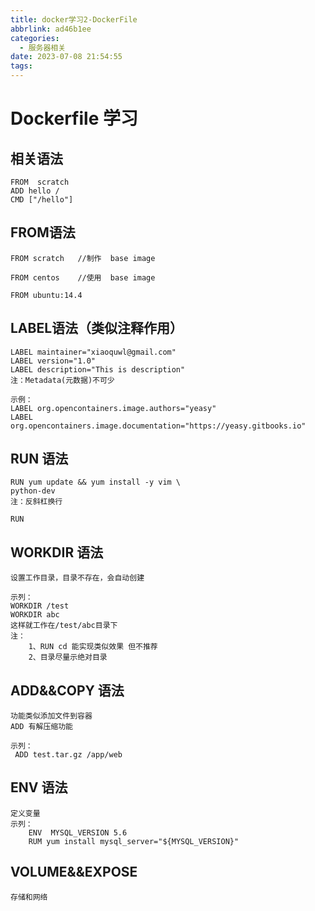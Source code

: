 ```yaml
---
title: docker学习2-DockerFile
abbrlink: ad46b1ee
categories:
  - 服务器相关
date: 2023-07-08 21:54:55
tags:
---
```


# Dockerfile 学习


## 相关语法

	FROM  scratch
	ADD hello /
	CMD ["/hello"]


## FROM语法

	FROM scratch   //制作  base image

	FROM centos    //使用  base image

	FROM ubuntu:14.4

## LABEL语法（类似注释作用）

	LABEL maintainer="xiaoquwl@gmail.com"
	LABEL version="1.0"
	LABEL description="This is description"
	注：Metadata(元数据)不可少

    示例：
    LABEL org.opencontainers.image.authors="yeasy"
    LABEL org.opencontainers.image.documentation="https://yeasy.gitbooks.io"


## RUN 语法

	RUN yum update && yum install -y vim \
	python-dev 
	注：反斜杠换行

	RUN


## WORKDIR 语法
    设置工作目录，目录不存在，会自动创建

    示列：
    WORKDIR /test
    WORKDIR abc
    这样就工作在/test/abc目录下
    注：
        1、RUN cd 能实现类似效果 但不推荐
        2、目录尽量示绝对目录

## ADD&&COPY 语法

    功能类似添加文件到容器
    ADD 有解压缩功能

    示列：
     ADD test.tar.gz /app/web
    
## ENV 语法
    
    定义变量
    示列：
        ENV  MYSQL_VERSION 5.6
        RUM yum install mysql_server="${MYSQL_VERSION}"


## VOLUME&&EXPOSE
    存储和网络



